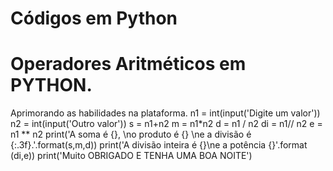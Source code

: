 # Códigos em Python
# Operadores Aritméticos em PYTHON.
 
 
Aprimorando as habilidades na plataforma.
n1 = int(input('Digite um valor'))
n2 = int(input('Outro valor'))
s = n1+n2
m = n1*n2
d = n1 / n2
di = n1// n2
e = n1 ** n2
print('A soma é {}, \no produto é {} \ne a divisão é {:.3f}.'.format(s,m,d))
print('A divisão inteira é {}\ne a potência {}'.format (di,e))
print('Muito OBRIGADO E TENHA UMA BOA NOITE')
